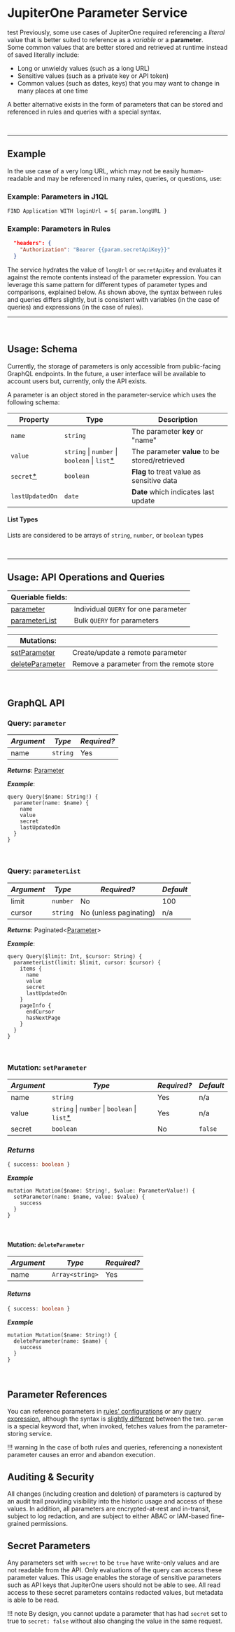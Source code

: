 # JupiterOne Parameter Service

test
Previously, some use cases of JupiterOne required referencing a _literal_ value that is better suited to reference as a _variable_ or a **parameter**.  
Some common values that are better stored and retrieved at runtime instead of saved literally include:

- Long or unwieldy values (such as a long URL)
- Sensitive values (such as a private key or API token)
- Common values (such as dates, keys) that you may want to change in many places at one time

A better alternative exists in the form of parameters that can be stored and referenced in rules and queries with a special syntax.

<br>
<hr>

## Example

In the use case of a very long URL, which may not be easily human-readable and may be referenced in many rules, queries, or questions, use:

### Example: Parameters in J1QL

```J1QL
FIND Application WITH loginUrl = ${ param.longURL }
```

### Example: Parameters in Rules

```json
  "headers": {
    "Authorization": "Bearer {{param.secretApiKey}}"
  }
```

The service hydrates the value of `longUrl` or `secretApiKey` and evaluates it against the
remote contents instead of the parameter expression. You can leverage this same pattern for
different types of parameter types and comparisons, explained below. As shown above, the
syntax between rules and queries differs slightly, but is consistent with variables (in the
case of queries) and expressions (in the case of rules).

<hr>
<br>

## Usage: Schema

Currently, the storage of parameters is only accessible from public-facing GraphQL endpoints.
In the future, a user interface will be available to account users but, currently, only the API exists.

A parameter is an object stored in the parameter-service which uses the following schema:

| Property                        | Type                                                        | Description                                    |
| ------------------------------- | ----------------------------------------------------------- | ---------------------------------------------- |
| `name`                          | `string`                                                    | The parameter **key** or "name"                |
| `value`                         | `string` \| `number` \| `boolean` \| `list`[\*](#listtypes) | The parameter **value** to be stored/retrieved |
| `secret`[\*](#secretparameters) | `boolean`                                                   | **Flag** to treat value as sensitive data      |
| `lastUpdatedOn`                 | `date`                                                      | **Date** which indicates last update           |

#### List Types

Lists are considered to be arrays of `string`, `number`, or `boolean` types

<br>

<hr>

## Usage: API Operations and Queries

| Queriable fields:                    |                                      |
| ------------------------------------ | ------------------------------------ |
| [parameter](#queryparameter)         | Individual `QUERY` for one parameter |
| [parameterList](#queryparameterlist) | Bulk `QUERY` for parameters          |

| Mutations:                                  |                                          |
| ------------------------------------------- | ---------------------------------------- |
| [setParameter](#mutationsetparameter)       | Create/update a remote parameter         |
| [deleteParameter](#mutationdeleteparameter) | Remove a parameter from the remote store |

<br>

## GraphQL API

### Query: `parameter`

| _Argument_ | _Type_   | _Required?_ |
| ---------- | -------- | ----------- |
| name       | `string` | Yes         |

**_Returns_**: [Parameter](#usageschema)

**_Example_**:

```gql
query Query($name: String!) {
  parameter(name: $name) {
    name
    value
    secret
    lastUpdatedOn
  }
}
```

<br>

### Query: `parameterList`

| _Argument_ | _Type_   | _Required?_            | _Default_ |
| ---------- | -------- | ---------------------- | --------- |
| limit      | `number` | No                     | 100       |
| cursor     | `string` | No (unless paginating) | n/a       |

**_Returns_**: Paginated<[Parameter](#usageschema)>

**_Example_**:

```gql
query Query($limit: Int, $cursor: String) {
  parameterList(limit: $limit, cursor: $cursor) {
    items {
      name
      value
      secret
      lastUpdatedOn
    }
    pageInfo {
      endCursor
      hasNextPage
    }
  }
}
```

<br>

### Mutation: `setParameter`

| _Argument_ | _Type_                                                      | _Required?_ | _Default_ |
| ---------- | ----------------------------------------------------------- | ----------- | --------- |
| name       | `string`                                                    | Yes         | n/a       |
| value      | `string` \| `number` \| `boolean` \| `list`[\*](#listtypes) | Yes         | n/a       |
| secret     | `boolean`                                                   | No          | `false`   |

### **_Returns_**

```ts
{ success: boolean }

```

**_Example_**

```gql
mutation Mutation($name: String!, $value: ParameterValue!) {
  setParameter(name: $name, value: $value) {
    success
  }
}
```

<br>

#### Mutation: `deleteParameter`

| _Argument_ | _Type_          | _Required?_ |
| ---------- | --------------- | ----------- |
| name       | `Array<string>` | Yes         |

#### **_Returns_**

```ts
{ success: boolean }
```

**_Example_**

```gql
mutation Mutation($name: String!) {
  deleteParameter(name: $name) {
    success
  }
}
```

<br>

## Parameter References

You can reference parameters in [rules' configurations](./schemas/alert-rule.md) or any [query expression](./jupiterone-query-language.md), although the syntax is [slightly different](#example) between the two. `param` is a special keyword that, when invoked, fetches values from the parameter-storing service.

!!! warning
In the case of both rules and queries, referencing a nonexistent parameter causes an error and abandon execution.

## Auditing & Security

All changes (including creation and deletion) of parameters is captured by an audit trail providing visibility into the historic usage and access of these values. In addition, all parameters are encrypted-at-rest and in-transit, subject to log redaction, and are subject to either ABAC or IAM-based fine-grained permissions.

## Secret Parameters

Any parameters set with `secret` to be `true` have write-only values and are not readable from the API. Only evaluations of the query can access
these parameter values. This usage enables the storage of sensitive parameters such as API keys that JupiterOne users should not be able to see. All read access to these secret parameters contains redacted values, but metadata is able to be read.

!!! note
By design, you cannot update a parameter that has had `secret` set to true to `secret: false` without also changing the value in the same request.
